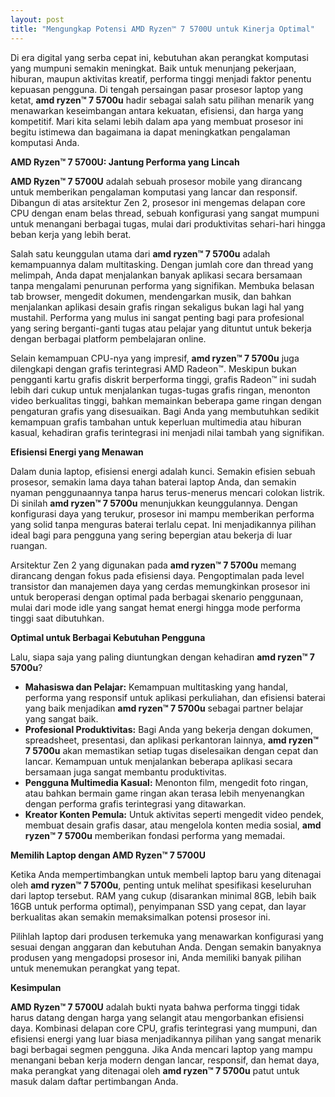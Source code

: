 ```yaml
---
layout: post
title: "Mengungkap Potensi AMD Ryzen™ 7 5700U untuk Kinerja Optimal"
---
```


Di era digital yang serba cepat ini, kebutuhan akan perangkat komputasi yang mumpuni semakin meningkat. Baik untuk menunjang pekerjaan, hiburan, maupun aktivitas kreatif, performa tinggi menjadi faktor penentu kepuasan pengguna. Di tengah persaingan pasar prosesor laptop yang ketat, **amd ryzen™ 7 5700u** hadir sebagai salah satu pilihan menarik yang menawarkan keseimbangan antara kekuatan, efisiensi, dan harga yang kompetitif. Mari kita selami lebih dalam apa yang membuat prosesor ini begitu istimewa dan bagaimana ia dapat meningkatkan pengalaman komputasi Anda.

**AMD Ryzen™ 7 5700U: Jantung Performa yang Lincah**

**AMD Ryzen™ 7 5700U** adalah sebuah prosesor mobile yang dirancang untuk memberikan pengalaman komputasi yang lancar dan responsif. Dibangun di atas arsitektur Zen 2, prosesor ini mengemas delapan core CPU dengan enam belas thread, sebuah konfigurasi yang sangat mumpuni untuk menangani berbagai tugas, mulai dari produktivitas sehari-hari hingga beban kerja yang lebih berat.

Salah satu keunggulan utama dari **amd ryzen™ 7 5700u** adalah kemampuannya dalam multitasking. Dengan jumlah core dan thread yang melimpah, Anda dapat menjalankan banyak aplikasi secara bersamaan tanpa mengalami penurunan performa yang signifikan. Membuka belasan tab browser, mengedit dokumen, mendengarkan musik, dan bahkan menjalankan aplikasi desain grafis ringan sekaligus bukan lagi hal yang mustahil. Performa yang mulus ini sangat penting bagi para profesional yang sering berganti-ganti tugas atau pelajar yang dituntut untuk bekerja dengan berbagai platform pembelajaran online.

Selain kemampuan CPU-nya yang impresif, **amd ryzen™ 7 5700u** juga dilengkapi dengan grafis terintegrasi AMD Radeon™. Meskipun bukan pengganti kartu grafis diskrit berperforma tinggi, grafis Radeon™ ini sudah lebih dari cukup untuk menjalankan tugas-tugas grafis ringan, menonton video berkualitas tinggi, bahkan memainkan beberapa game ringan dengan pengaturan grafis yang disesuaikan. Bagi Anda yang membutuhkan sedikit kemampuan grafis tambahan untuk keperluan multimedia atau hiburan kasual, kehadiran grafis terintegrasi ini menjadi nilai tambah yang signifikan.

**Efisiensi Energi yang Menawan**

Dalam dunia laptop, efisiensi energi adalah kunci. Semakin efisien sebuah prosesor, semakin lama daya tahan baterai laptop Anda, dan semakin nyaman penggunaannya tanpa harus terus-menerus mencari colokan listrik. Di sinilah **amd ryzen™ 7 5700u** menunjukkan keunggulannya. Dengan konfigurasi daya yang terukur, prosesor ini mampu memberikan performa yang solid tanpa menguras baterai terlalu cepat. Ini menjadikannya pilihan ideal bagi para pengguna yang sering bepergian atau bekerja di luar ruangan.

Arsitektur Zen 2 yang digunakan pada **amd ryzen™ 7 5700u** memang dirancang dengan fokus pada efisiensi daya. Pengoptimalan pada level transistor dan manajemen daya yang cerdas memungkinkan prosesor ini untuk beroperasi dengan optimal pada berbagai skenario penggunaan, mulai dari mode idle yang sangat hemat energi hingga mode performa tinggi saat dibutuhkan.

**Optimal untuk Berbagai Kebutuhan Pengguna**

Lalu, siapa saja yang paling diuntungkan dengan kehadiran **amd ryzen™ 7 5700u**?

*   **Mahasiswa dan Pelajar:** Kemampuan multitasking yang handal, performa yang responsif untuk aplikasi perkuliahan, dan efisiensi baterai yang baik menjadikan **amd ryzen™ 7 5700u** sebagai partner belajar yang sangat baik.
*   **Profesional Produktivitas:** Bagi Anda yang bekerja dengan dokumen, spreadsheet, presentasi, dan aplikasi perkantoran lainnya, **amd ryzen™ 7 5700u** akan memastikan setiap tugas diselesaikan dengan cepat dan lancar. Kemampuan untuk menjalankan beberapa aplikasi secara bersamaan juga sangat membantu produktivitas.
*   **Pengguna Multimedia Kasual:** Menonton film, mengedit foto ringan, atau bahkan bermain game ringan akan terasa lebih menyenangkan dengan performa grafis terintegrasi yang ditawarkan.
*   **Kreator Konten Pemula:** Untuk aktivitas seperti mengedit video pendek, membuat desain grafis dasar, atau mengelola konten media sosial, **amd ryzen™ 7 5700u** memberikan fondasi performa yang memadai.

**Memilih Laptop dengan AMD Ryzen™ 7 5700U**

Ketika Anda mempertimbangkan untuk membeli laptop baru yang ditenagai oleh **amd ryzen™ 7 5700u**, penting untuk melihat spesifikasi keseluruhan dari laptop tersebut. RAM yang cukup (disarankan minimal 8GB, lebih baik 16GB untuk performa optimal), penyimpanan SSD yang cepat, dan layar berkualitas akan semakin memaksimalkan potensi prosesor ini.

Pilihlah laptop dari produsen terkemuka yang menawarkan konfigurasi yang sesuai dengan anggaran dan kebutuhan Anda. Dengan semakin banyaknya produsen yang mengadopsi prosesor ini, Anda memiliki banyak pilihan untuk menemukan perangkat yang tepat.

**Kesimpulan**

**AMD Ryzen™ 7 5700U** adalah bukti nyata bahwa performa tinggi tidak harus datang dengan harga yang selangit atau mengorbankan efisiensi daya. Kombinasi delapan core CPU, grafis terintegrasi yang mumpuni, dan efisiensi energi yang luar biasa menjadikannya pilihan yang sangat menarik bagi berbagai segmen pengguna. Jika Anda mencari laptop yang mampu menangani beban kerja modern dengan lancar, responsif, dan hemat daya, maka perangkat yang ditenagai oleh **amd ryzen™ 7 5700u** patut untuk masuk dalam daftar pertimbangan Anda.
